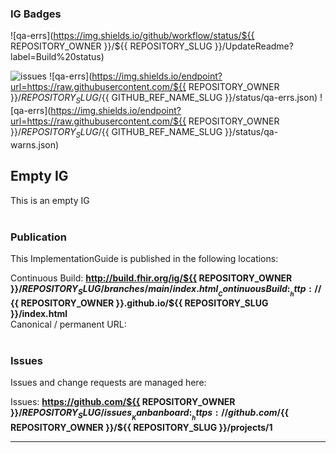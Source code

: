 ### IG Badges

![qa-errs](https://img.shields.io/github/workflow/status/${{ REPOSITORY_OWNER }}/${{ REPOSITORY_SLUG }}/UpdateReadme?label=Build%20status)

![issues](https://img.shields.io/github/issues/costateixeira/ig-badges)
![qa-errs](https://img.shields.io/endpoint?url=https://raw.githubusercontent.com/${{ REPOSITORY_OWNER }}/${{ REPOSITORY_SLUG }}/${{ GITHUB_REF_NAME_SLUG }}/status/qa-errs.json)
![qa-errs](https://img.shields.io/endpoint?url=https://raw.githubusercontent.com/${{ REPOSITORY_OWNER }}/${{REPOSITORY_SLUG }}/${{ GITHUB_REF_NAME_SLUG }}/status/qa-warns.json)



Empty IG
---
This is an empty IG
<br> </br>
###
### Publication
This ImplementationGuide is published in the following locations:

Continuous Build: __http://build.fhir.org/ig/${{ REPOSITORY_OWNER }}/${{ REPOSITORY_SLUG }}/branches/main/index.html__  
Continuous Build: __http://${{ REPOSITORY_OWNER }}.github.io/${{ REPOSITORY_SLUG }}/index.html__  
Canonical / permanent URL: 
<br> </br>

### Issues
Issues and change requests are managed here:  

Issues:  __https://github.com/${{ REPOSITORY_OWNER }}/${{ REPOSITORY_SLUG }}/issues__  
Kanban board:  __https://github.com/${{ REPOSITORY_OWNER }}/${{ REPOSITORY_SLUG }}/projects/1__  

---
